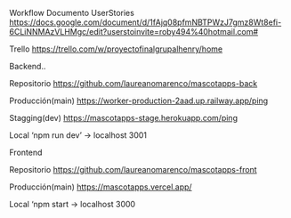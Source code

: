 Workflow
Documento UserStories
https://docs.google.com/document/d/1fAjq08pfmNBTPWzJ7gmz8Wt8efi-6CLiNNMAzVLHMgc/edit?userstoinvite=roby494%40hotmail.com#

Trello
https://trello.com/w/proyectofinalgrupalhenry/home

Backend..

Repositorio
https://github.com/laureanomarenco/mascotapps-back

Producción(main)
https://worker-production-2aad.up.railway.app/ping

Stagging(dev)
https://mascotapps-stage.herokuapp.com/ping

Local
‘npm run dev’ → localhost 3001

Frontend

Repositorio
https://github.com/laureanomarenco/mascotapps-front

Producción(main)
https://mascotapps.vercel.app/


Local
‘npm start → localhost 3000
